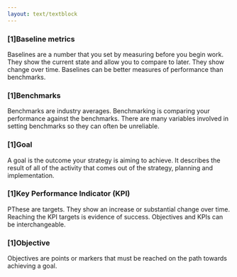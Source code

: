 ```yaml
---
layout: text/textblock
---
```


### [1]Baseline metrics

Baselines are a number that you set by measuring before you begin work. They show the current state and allow you to compare to later. They show change over time. Baselines can be better measures of performance than benchmarks. 

### [1]Benchmarks

Benchmarks are industry averages. Benchmarking is comparing your performance against the benchmarks. There are many variables involved in setting benchmarks so they can often be unreliable.

### [1]Goal

A goal is the outcome your strategy is aiming to achieve. It describes the result of all of the activity that comes out of the strategy, planning and implementation.

### [1]Key Performance Indicator (KPI)

PThese are targets. They show an increase or substantial change over time. Reaching the KPI targets is evidence of success. Objectives and KPIs can be interchangeable.

### [1]Objective

Objectives are points or markers that must be reached on the path towards achieving a goal. 

